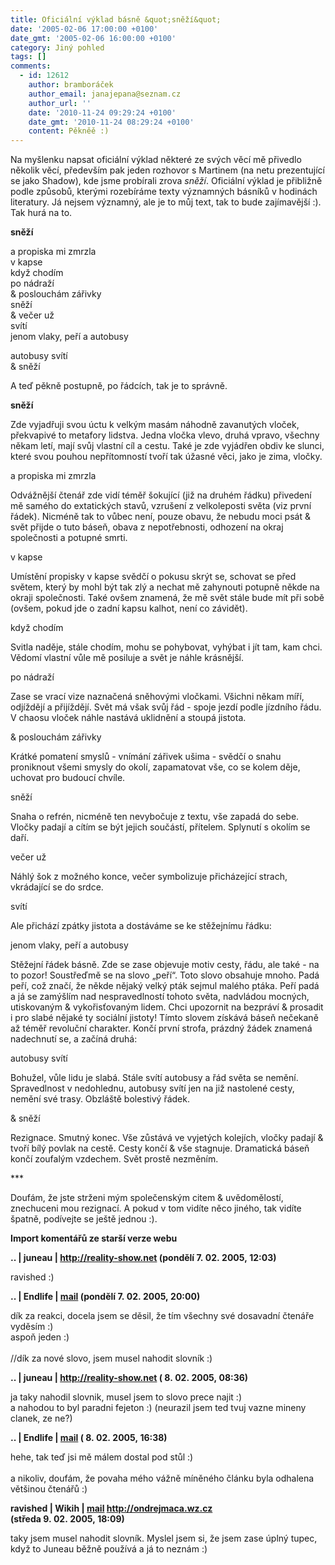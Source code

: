 ```yaml
---
title: Oficiální výklad básně &quot;sněží&quot;
date: '2005-02-06 17:00:00 +0100'
date_gmt: '2005-02-06 16:00:00 +0100'
category: Jiný pohled
tags: []
comments:
  - id: 12612
    author: bramboráček
    author_email: janajepana@seznam.cz
    author_url: ''
    date: '2010-11-24 09:29:24 +0100'
    date_gmt: '2010-11-24 08:29:24 +0100'
    content: Pěkněě :)
---
```

<p>Na myšlenku napsat oficiální výklad některé ze svých věcí mě přivedlo několik věcí,
především pak jeden rozhovor s Martinem (na netu prezentující se jako Shadow), kde jsme
probírali zrova <em>sněží</em>. Oficiální výklad je přibližně podle způsobů, kterými
rozebíráme texty významných básníků v hodinách literatury. Já nejsem významný, ale je
to můj text, tak to bude zajímavější :). Tak hurá na to.</p>
<p class="odsazeny"><strong>sněží</strong></p>
<p class="odsazeny">a propiska mi zmrzla<br>v kapse<br>když chodím<br>po nádraží<br>&amp; poslouchám zářivky<br>sněží<br>&amp; večer už <br>svítí <br>jenom vlaky, peří a autobusy</p>
<p class="odsazeny">autobusy svítí<br>&amp; sněží</p>
<p>A teď pěkně postupně, po řádcích, tak je to správně.</p>
<p class="odsazeny"><strong>sněží</strong></p>
<p>Zde vyjadřuji svou úctu k velkým masám náhodně zavanutých vloček, překvapivé to metafory
lidstva. Jedna vločka vlevo, druhá vpravo, všechny někam letí, mají svůj vlastní cíl a cestu.
Také je zde vyjádřen obdiv ke slunci, které svou pouhou nepřítomností tvoří tak úžasné věci,
jako je zima, vločky.</p>
<p class="odsazeny">a propiska mi zmrzla</p>
<p>Odvážnější čtenář zde vidí téměř šokující (již na druhém řádku) přivedení mě samého do
extatických stavů, vzrušení z velkoleposti světa (viz první řádek). Nicméně tak to vůbec není,
pouze obavu, že nebudu moci psát &amp; svět přijde o tuto báseň, obava z nepotřebnosti,
odhození na okraj společnosti a potupné smrti.</p>
<p class="odsazeny">v kapse</p>
<p>Umístění propisky v kapse svědčí o pokusu skrýt se, schovat se před světem, který by mohl být
tak zlý a nechat mě zahynouti potupně někde na okraji společnosti. Také ovšem znamená, že mě svět
stále bude mít při sobě (ovšem, pokud jde o zadní kapsu kalhot, není co závidět).</p>
<p class="odsazeny">když chodím</p>
<p>Svitla naděje, stále chodím, mohu se pohybovat, vyhýbat i jít tam, kam chci. Vědomí vlastní vůle
mě posiluje a svět je náhle krásnější.</p>
<p class="odsazeny">po nádraží</p>
<p>Zase se vrací vize naznačená sněhovými vločkami. Všichni někam míří, odjíždějí a přijíždějí.
Svět má však svůj řád - spoje jezdí podle jízdního řádu. V chaosu vloček náhle nastává uklidnění
a stoupá jistota.</p>
<p class="odsazeny">&amp; poslouchám zářivky</p>
<p>Krátké pomatení smyslů - vnímání zářivek ušima - svědčí o snahu proniknout všemi smysly
do okolí, zapamatovat vše, co se kolem děje, uchovat pro budoucí chvíle.</p>
<p class="odsazeny">sněží</p>
<p>Snaha o refrén, nicméně ten nevybočuje z textu, vše zapadá do sebe. Vločky padají a
cítím se být jejich součástí, přítelem. Splynutí s okolím se daří.</p>
<p class="odsazeny">večer už</p>
<p>Náhlý šok z možného konce, večer symbolizuje přicházející strach, vkrádající se do srdce.</p>
<p class="odsazeny">svítí</p>
<p>Ale přichází zpátky jistota a dostáváme se ke stěžejnímu řádku:</p>
<p class="odsazeny">jenom vlaky, peří a autobusy</p>
<p>Stěžejní řádek básně. Zde se zase objevuje motiv cesty, řádu, ale také - na to pozor!
Soustřeďmě se na slovo &bdquo;peří&ldquo;. Toto slovo obsahuje mnoho. Padá peří, což značí,
že někde nějaký velký pták sejmul malého ptáka. Peří padá a já se zamýšlím nad nespravedlností
tohoto světa, nadvládou mocných, utiskovaným &amp; vykořisťovaným lidem. Chci upozornit
na bezpráví &amp; prosadit i pro slabé nějaké ty sociální jistoty! Tímto slovem získává
báseň nečekaně až téměř revoluční charakter. Končí první
strofa, prázdný žádek znamená nadechnutí se, a začíná druhá:</p>
<p class="odsazeny">autobusy svítí</p>
<p>Bohužel, vůle lidu je slabá. Stále svítí autobusy a řád světa se nemění. Spravedlnost
v nedohlednu, autobusy svítí jen na již nastolené cesty, nemění své trasy. Obzláště bolestivý řádek.</p>
<p class="odsazeny">&amp; sněží</p>
<p>Rezignace. Smutný konec. Vše zůstává ve vyjetých kolejích, vločky padají &amp; tvoří bílý
povlak na cestě. Cesty končí &amp; vše stagnuje. Dramatická báseň končí zoufalým vzdechem.
Svět prostě nezměním.</p>
<p>***</p>
<p>Doufám, že jste strženi mým společenským citem &amp; uvědomělostí, znechuceni mou rezignací.
A pokud v tom vidíte něco jiného, tak vidíte špatně, podívejte se ještě jednou :).</p>
<div class="import-komentaru">
<p><strong>Import komentářů ze starší verze webu</strong></p>
<div class="comment">
<p style="font-weight:bold"><span class="compredmet">..</span> | <span class="comname">juneau</span> |  <a href="http://reality-show.net">http://reality-show.net</a> (pondělí&nbsp;7.&nbsp;02.&nbsp;2005,&nbsp;12:03)</p>
<p>ravished :) </p>
</div>
<div class="comment">
<p style="font-weight:bold"><span class="compredmet">..</span> | <span class="comname">Endlife</span> |  <a href="mailto:jan.martinek@post.cz">mail</a> (pondělí&nbsp;7.&nbsp;02.&nbsp;2005,&nbsp;20:00)</p>
<p>dík za reakci, docela jsem se děsil, že tím všechny své dosavadní čtenáře vyděsím :) <br> aspoň jeden :) <br>  <br> //dík za nové slovo, jsem musel nahodit slovník :) </p>
</div>
<div class="comment">
<p style="font-weight:bold"><span class="compredmet">..</span> | <span class="comname">juneau</span> |  <a href="http://reality-show.net">http://reality-show.net</a> (&nbsp;8.&nbsp;02.&nbsp;2005,&nbsp;08:36)</p>
<p>ja taky nahodil slovnik, musel jsem to slovo prece najit :) <br> a nahodou to byl paradni fejeton :) (neurazil jsem ted tvuj vazne mineny clanek, ze ne?) </p>
</div>
<div class="comment">
<p style="font-weight:bold"><span class="compredmet">..</span> | <span class="comname">Endlife</span> |  <a href="mailto:jan.martinek@post.cz">mail</a> (&nbsp;8.&nbsp;02.&nbsp;2005,&nbsp;16:38)</p>
<p>hehe, tak teď jsi mě málem dostal pod stůl :) <br>  <br> a nikoliv, doufám, že povaha mého vážně míněného článku byla odhalena většinou čtenářů :) </p>
</div>
<div class="comment">
<p style="font-weight:bold"><span class="compredmet">ravished</span> | <span class="comname">Wikih</span> |  <a href="mailto:ondrejmaca@centrum.cz">mail</a>  <a href="http://ondrejmaca.wz.cz">http://ondrejmaca.wz.cz</a> (středa&nbsp;9.&nbsp;02.&nbsp;2005,&nbsp;18:09)</p>
<p>taky jsem musel nahodit slovník. Myslel jsem si, že jsem zase úplný tupec, když to Juneau běžně používá a já to neznám :) </p>
</div>
</div>
